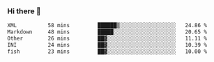 ### Hi there 👋

<!--
**WShiBin/WShiBin** is a ✨ _special_ ✨ repository because its `README.md` (this file) appears on your GitHub profile.

Here are some ideas to get you started:

- 🔭 I’m currently working on ...
- 🌱 I’m currently learning ...
- 👯 I’m looking to collaborate on ...
- 🤔 I’m looking for help with ...
- 💬 Ask me about ...
- 📫 How to reach me: ...
- 😄 Pronouns: ...
- ⚡ Fun fact: ...
-->

<!--START_SECTION:waka-->

```txt
XML          58 mins         ██████▒░░░░░░░░░░░░░░░░░░   24.86 %
Markdown     48 mins         █████░░░░░░░░░░░░░░░░░░░░   20.65 %
Other        26 mins         ██▓░░░░░░░░░░░░░░░░░░░░░░   11.11 %
INI          24 mins         ██▓░░░░░░░░░░░░░░░░░░░░░░   10.39 %
fish         23 mins         ██▓░░░░░░░░░░░░░░░░░░░░░░   10.00 %
```

<!--END_SECTION:waka-->
